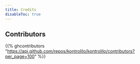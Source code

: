 ```yaml
---
title: Credits
disableToc: true
---
```


## Contributors

{{% ghcontributors "https://api.github.com/repos/kontrolilo/kontrolilo/contributors?per_page=100" %}}
